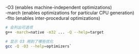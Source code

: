 -O3 (enables machine-independent optimizations)  
-march (enables optimizations for particular
CPU generation)  
-flto (enables inter-procedural optimizations)

```bash
# 会列出可选项
g++ -march=native -m32 ... -Q --help=target 

# 显示 O3 用到了哪些优化
gcc -Q -O3 --help=optimizers` 
```